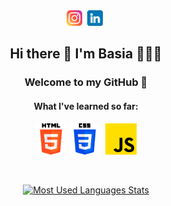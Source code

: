 <div align="center">
<a href="https://www.instagram.com/must_have_dev/"><img src="./icons/2111463.png" alt="Instagram Icon" width="25"></a>&nbsp
<a href="https://www.linkedin.com/in/barbara-musia%C5%82-403911196/"><img src="./icons/3536505.png" alt="LinkedIn Icon" width="25"></a>&nbsp
</div>

<h2 align="center">Hi there 👋 I'm Basia 🙋🏻‍♀️</h2>

<h3 align="center">Welcome to my GitHub 💜</h3>

<h4 align="center">What I've learned so far:</h4>
<div align="center">
<img src="./icons/5968267.png" alt="HTML Icon" width="50">
<img src="./icons/5968242.png" alt="CSS Icon" width="50">&nbsp
<img src="./icons/5968292.png" alt="JavaScript Icon" width="50">
</div>

&emsp;

<div align="center">
<a href="https://github.com/barbara-musial/github-readme-stats"><img src="https://github-readme-stats.vercel.app/api/top-langs/?username=barbara-musial&layout=compact&theme=radical" alt="Most Used Languages Stats"></a>
</div>
